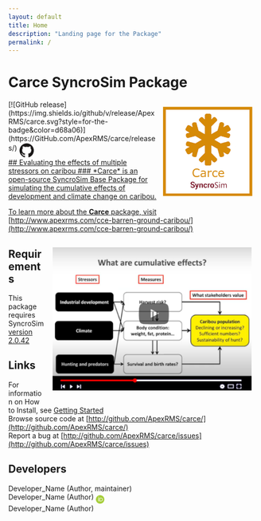 ```yaml
---
layout: default
title: Home
description: "Landing page for the Package"
permalink: /
---
```


# **Carce** SyncroSim Package
<img align="right" style="padding: 13px" width="180" src="assets/images/logo/carce-sticker.png">
[![GitHub release](https://img.shields.io/github/v/release/ApexRMS/carce.svg?style=for-the-badge&color=d68a06)](https://GitHub.com/ApexRMS/carce/releases/)    <a href="https://github.com/ApexRMS/carce"><img align="middle" style="padding: 1px" width="30" src="assets/images/logo/github-trans2.png">
<br>
## Evaluating the effects of multiple stressors on caribou
### *Carce* is an open-source SyncroSim Base Package for simulating the cumulative effects of development and climate change on caribou.


To learn more about the **Carce** package, visit [http://www.apexrms.com/cce-barren-ground-caribou/](http://www.apexrms.com/cce-barren-ground-caribou/)

<a href="http://www.youtube.com/watch?v=eYjAEqdovJM" target="_blank"><img src="assets/images/video-screencap.png" alt="Caribou Cumulative Effects Overview" align="right" style="padding: 15px" width="400" /></a>

## Requirements

This package requires SyncroSim [version 2.0.42](https://syncrosim.com/download/)

## Links

For information on How to Install, see [Getting Started](https://apexrms.github.io/carce/getting_started.html)
<br>
Browse source code at
[http://github.com/ApexRMS/carce/](http://github.com/ApexRMS/carce/)
<br>
Report a bug at
[http://github.com/ApexRMS/carce/issues](http://github.com/ApexRMS/carce/issues)

## Developers

Developer_Name (Author, maintainer)
<br>
Developer_Name (Author) <a href="https://orcid.org/Enter_Your_Link_Here"><img align="middle" style="padding: 0.5px" width="17" src="assets/images/ORCID.png"></a>
<br>
Developer_Name (Author)
